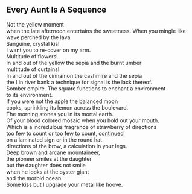Every Aunt Is A Sequence
------------------------
Not the yellow moment  
when the late afternoon entertains the sweetness. When you mingle like wave perched by the lava.  
Sanguine, crystal kis!  
I want you to re-cover on my arm.  
Multitude of flowers!  
In and out of the yellow the sepia and the burnt umber  
multitude of curtains!  
In and out of the cinnamon the cashmire and the sepia  
the I in river bank a technique for signal is the lack thereof.  
Somber empire. The square functions to enchant a environment  
to its environment.  
If you were not the apple the balanced moon  
cooks, sprinkling its lemon across the boulevard.  
The morning stones you in its mortal earth.  
Of your blood colored mosaic when you hold out your mouth.  
Which is a incredulous fragrance of strawberry of directions  
too few to count or too few to count, continued  
on a laminated sign or in the round hat  
directions of the brow, a calculation in your legs.  
Deep brown and arcane mountaineer,  
the pioneer smiles at the daughter  
but the daughter does not smile  
when he looks at the oyster giant  
and the morbid ocean.  
Some kiss but I upgrade your metal like hoove.  
